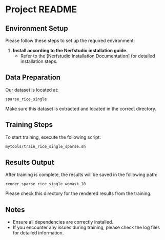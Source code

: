 # Project README

## Environment Setup

Please follow these steps to set up the required environment:

1. **Install according to the Nerfstudio installation guide.**
   - Refer to the [Nerfstudio Installation Documentation] for detailed installation steps.

## Data Preparation

Our dataset is located at:

```
sparse_rice_single
```

Make sure this dataset is extracted and located in the correct directory.

## Training Steps

To start training, execute the following script:

```bash
mytools/train_rice_single_sparse.sh
```

## Results Output

After training is complete, the results will be saved in the following path:

```
render_sparse_rice_single_womask_10
```

Please check this directory for the rendered results from the training.

## Notes

- Ensure all dependencies are correctly installed.
- If you encounter any issues during training, please check the log files for detailed information.
